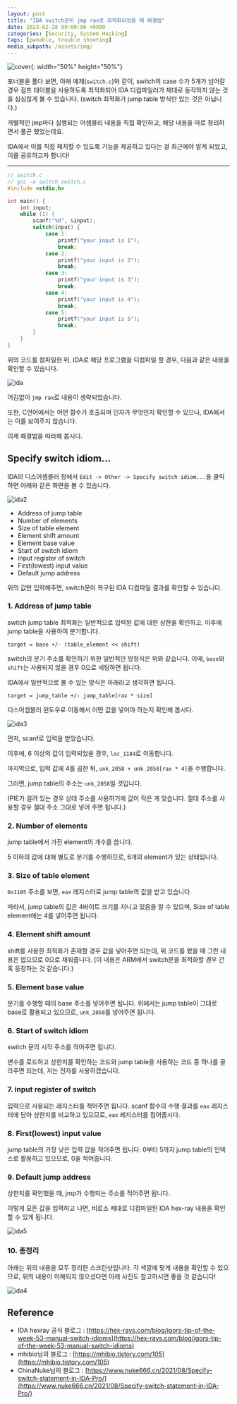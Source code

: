 ```yaml
---
layout: post
title: "IDA switch문이 jmp rax로 최적화되었을 때 해결법"
date: 2023-02-28 09:00:00 +0900
categories: [Security, System Hacking]
tags: [pwnable, trouble shooting]
media_subpath: /assets/img/
---
```


![cover](2023-02-28-ida/dominik-vanyi-5Fxuo7x-eyg-unsplash.jpg){: width="50%" height="50%"}

포너블을 풀다 보면, 아래 예제(`switch.c`)와 같이, switch의 case 수가 5개가 넘어갈 경우 점프 테이블을 사용하도록 최적화되어 IDA 디컴파일러가 제대로 동작하지 않는 것을 심심찮게 볼 수 있습니다. (switch 최적화가 jump table 방식만 있는 것은 아닙니다.)

개별적인 jmp마다 실행되는 어셈블리 내용을 직접 확인하고, 해당 내용을 따로 정리하면서 풀곤 했었는데요.

IDA에서 이를 직접 패치할 수 있도록 기능을 제공하고 있다는 걸 최근에야 알게 되었고, 이를 공유하고자 합니다!

---

```c
// switch.c
// gcc -o switch switch.c
#include <stdio.h>

int main() {
    int input;
    while (1) {
        scanf("%d", &input);
        switch(input) {
            case 1:
                printf("your input is 1");
                break;
            case 2:
                printf("your input is 2");
                break;
            case 3:
                printf("your input is 3");
                break;
            case 4:
                printf("your input is 4");
                break;
            case 5:
                printf("your input is 5");
                break;
        }
    }
}
```

위의 코드를 컴파일한 뒤, IDA로 해당 프로그램을 디컴파일 할 경우, 다음과 같은 내용을 확인할 수 있습니다.

![ida](2023-02-28-ida/ida.png)

어김없이 `jmp rax`로 내용이 생략되었습니다.

또한, C언어에서는 어떤 함수가 호출되며 인자가 무엇인지 확인할 수 있으나, IDA에서는 이를 보여주지 않습니다.

이제 해결법을 따라해 봅시다.

## Specify switch idiom...

IDA의 디스어셈블러 창에서 `Edit -> Other -> Specify switch idiom...`을 클릭하면 아래와 같은 화면을 볼 수 있습니다.

![ida2](2023-02-28-ida/ida2.png)

- Address of jump table
- Number of elements
- Size of table element
- Element shift amount
- Element base value
- Start of switch idiom
- input register of switch
- First(lowest) input value
- Default jump address

위의 값만 입력해주면, switch문이 복구된 IDA 디컴파일 결과를 확인할 수 있습니다.

### 1. Address of jump table

switch jump table 최적화는 일반적으로 입력된 값에 대한 상한을 확인하고, 이후에 jump table을 사용하여 분기합니다.

```
target = base +/- (table_element << shift)
```

switch의 분기 주소를 확인하기 위한 일반적인 방정식은 위와 같습니다. 이때, `base`와 `shift`는 사용되지 않을 경우 0으로 세팅하면 됩니다.

IDA에서 일반적으로 볼 수 있는 방식은 아래라고 생각하면 됩니다.

```
target = jump_table +/- jump_table[rax * size]
```

디스어셈블러 윈도우로 이동해서 어떤 값을 넣어야 하는지 확인해 봅시다.

![ida3](2023-02-28-ida/ida3.png)

먼저, scanf로 입력을 받았습니다.

이후에, 6 이상의 값이 입력되었을 경우, `loc_1184`로 이동합니다.

마지막으로, 입력 값에 4를 곱한 뒤, `unk_2058 + unk_2058[rax * 4]`을 수행합니다.

그러면, jump table의 주소는 `unk_2058`일 것입니다.

(PIE가 걸려 있는 경우 상대 주소를 사용하기에 값이 작은 게 맞습니다. 절대 주소를 사용할 경우 절대 주소 그대로 넣어 주면 됩니다.)

### 2. Number of elements

jump table에서 가진 element의 개수를 씁니다.

5 이하의 값에 대해 별도로 분기를 수행하므로, 6개의 element가 있는 상태입니다.

### 3. Size of table element

`0x11B5` 주소를 보면, `eax` 레지스터로 jump table의 값을 받고 있습니다.

따라서, jump table의 값은 4바이트 크기를 지니고 있음을 알 수 있으며, Size of table element에는 4를 넣어주면 됩니다.

### 4. Element shift amount

shift를 사용한 최적화가 존재할 경우 값을 넣어주면 되는데, 위 코드를 봤을 때 그런 내용은 없으므로 0으로 채워줍니다. (이 내용은 ARM에서 switch문을 최적화할 경우 간혹 등장하는 것 같습니다.)

### 5. Element base value

분기를 수행할 때의 base 주소를 넣어주면 됩니다. 위에서는 jump table이 그대로 base로 활용되고 있으므로, `unk_2058`를 넣어주면 됩니다.

### 6. Start of switch idiom

switch 문의 시작 주소를 적어주면 됩니다.

변수를 로드하고 상한치를 확인하는 코드와 jump table을 사용하는 코드 중 하나를 골라주면 되는데, 저는 전자를 사용하겠습니다.

### 7. input register of switch

입력으로 사용되는 레지스터를 적어주면 됩니다. scanf 함수의 수행 결과를 `eax` 레지스터에 담아 상한치를 비교하고 있으므로, `eax` 레지스터를 접어줍시다.

### 8. First(lowest) input value

jump table의 가장 낮은 입력 값을 적어주면 됩니다. 0부터 5까지 jump table의 인덱스로 활용하고 있으므로, 0을 적어줍니다.

### 9. Default jump address

상한치를 확인했을 때, jmp가 수행되는 주소를 적어주면 됩니다.

이렇게 모든 값을 입력하고 나면, 비로소 제대로 디컴파일된 IDA hex-ray 내용을 확인할 수 있게 됩니다.

![ida5](2023-02-28-ida/ida5.png)


### 10. 총정리

아래는 위의 내용을 모두 정리한 스크린샷입니다. 각 색깔에 맞게 내용을 확인할 수 있으므로, 위의 내용이 이해되지 않으셨다면 아래 사진도 참고하시면 좋을 것 같습니다!

![ida4](2023-02-28-ida/ida4.png)

## Reference

- IDA hexray 공식 블로그 : [https://hex-rays.com/blog/igors-tip-of-the-week-53-manual-switch-idioms](https://hex-rays.com/blog/igors-tip-of-the-week-53-manual-switch-idioms)
- mhibio님의 블로그 : [https://mhibio.tistory.com/105](https://mhibio.tistory.com/105)
- ChinaNuke님의 블로그 : [https://www.nuke666.cn/2021/08/Specify-switch-statement-in-IDA-Pro/](https://www.nuke666.cn/2021/08/Specify-switch-statement-in-IDA-Pro/)
